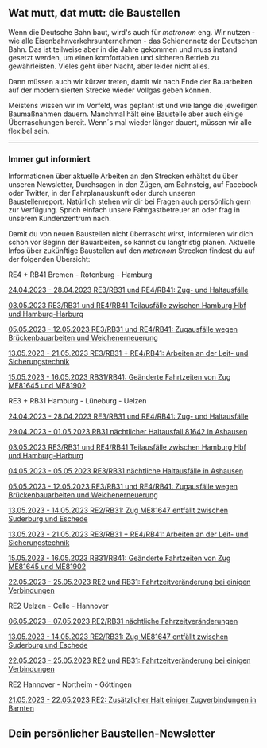 Wat mutt, dat mutt: die Baustellen
----------

Wenn die Deutsche Bahn baut, wird's auch für *metronom* eng.
Wir nutzen - wie alle Eisenbahnverkehrsunternehmen - das Schienennetz der Deutschen Bahn. Das ist teilweise aber in die Jahre gekommen und muss instand gesetzt werden, um einen komfortablen und sicheren Betrieb zu gewährleisten. Vieles geht über Nacht, aber leider nicht alles.

Dann müssen auch wir kürzer treten, damit wir nach Ende der Bauarbeiten auf der modernisierten Strecke wieder Vollgas geben können.

Meistens wissen wir im Vorfeld, was geplant ist und wie lange die jeweiligen Baumaßnahmen dauern. Manchmal hält eine Baustelle aber auch einige Überraschungen bereit. Wenn´s mal wieder länger dauert, müssen wir alle flexibel sein.

---

### Immer gut informiert ###

Informationen über aktuelle Arbeiten an den Strecken erhältst du über unseren Newsletter, Durchsagen in den Zügen, am Bahnsteig, auf Facebook oder Twitter, in der Fahrplanauskunft oder durch unseren Baustellenreport. Natürlich stehen wir dir bei Fragen auch persönlich gern zur Verfügung. Sprich einfach unsere Fahrgastbetreuer an oder frag in unserem Kundenzentrum nach.

Damit du von neuen Baustellen nicht überrascht wirst, informieren wir dich schon vor Beginn der Bauarbeiten, so kannst du langfristig planen. Aktuelle Infos über zukünftige Baustellen auf den *metronom* Strecken findest du auf der folgenden Übersicht:

RE4 + RB41 Bremen - Rotenburg - Hamburg

[24.04.2023 - 28.04.2023 RE3/RB31 und RE4/RB41: Zug- und Haltausfälle](https://www.der-metronom.de/baustellen/re3-rb31-und-re4-rb41-zug-und-haltausfaelle/)

[03.05.2023 RE3/RB31 und RE4/RB41 Teilausfälle zwischen Hamburg Hbf und Hamburg-Harburg](https://www.der-metronom.de/baustellen/re3-rb31-und-re4-rb41-teilausfaelle-zwischen-hamburg-hbf-und-hamburg-harburg/)

[05.05.2023 - 12.05.2023 RE3/RB31 und RE4/RB41: Zugausfälle wegen Brückenbauarbeiten und Weichenerneuerung](https://www.der-metronom.de/baustellen/re3-rb31-und-re4-rb41-zugausfaelle-wegen-brueckenbauarbeiten-und-weichenerneuerung/)

[13.05.2023 - 21.05.2023 RE3/RB31 + RE4/RB41: Arbeiten an der Leit- und Sicherungstechnik](https://www.der-metronom.de/baustellen/re3-rb31-re4-rb41-arbeiten-an-der-leit-und-sicherungstechnik/)

[15.05.2023 - 16.05.2023 RB31/RB41: Geänderte Fahrtzeiten von Zug ME81645 und ME81902](https://www.der-metronom.de/baustellen/rb31-rb41-geaenderte-fahrtzeiten-von-zug-me81645-und-me81902/)

RE3 + RB31 Hamburg - Lüneburg - Uelzen

[24.04.2023 - 28.04.2023 RE3/RB31 und RE4/RB41: Zug- und Haltausfälle](https://www.der-metronom.de/baustellen/re3-rb31-und-re4-rb41-zug-und-haltausfaelle/)

[29.04.2023 - 01.05.2023 RB31 nächtlicher Haltausfall 81642 in Ashausen](https://www.der-metronom.de/baustellen/rb31-naechtlicher-haltausfall-81642-in-ashausen/)

[03.05.2023 RE3/RB31 und RE4/RB41 Teilausfälle zwischen Hamburg Hbf und Hamburg-Harburg](https://www.der-metronom.de/baustellen/re3-rb31-und-re4-rb41-teilausfaelle-zwischen-hamburg-hbf-und-hamburg-harburg/)

[04.05.2023 - 05.05.2023 RE3/RB31 nächtliche Haltausfälle in Ashausen](https://www.der-metronom.de/baustellen/re3-rb31-naechtliche-haltausfaelle-in-ashausen/)

[05.05.2023 - 12.05.2023 RE3/RB31 und RE4/RB41: Zugausfälle wegen Brückenbauarbeiten und Weichenerneuerung](https://www.der-metronom.de/baustellen/re3-rb31-und-re4-rb41-zugausfaelle-wegen-brueckenbauarbeiten-und-weichenerneuerung/)

[13.05.2023 - 14.05.2023 RE2/RB31: Zug ME81647 entfällt zwischen Suderburg und Eschede](https://www.der-metronom.de/baustellen/re2-rb31-zug-me81647-entfaellt-zwischen-suderburg-und-eschede/)

[13.05.2023 - 21.05.2023 RE3/RB31 + RE4/RB41: Arbeiten an der Leit- und Sicherungstechnik](https://www.der-metronom.de/baustellen/re3-rb31-re4-rb41-arbeiten-an-der-leit-und-sicherungstechnik/)

[15.05.2023 - 16.05.2023 RB31/RB41: Geänderte Fahrtzeiten von Zug ME81645 und ME81902](https://www.der-metronom.de/baustellen/rb31-rb41-geaenderte-fahrtzeiten-von-zug-me81645-und-me81902/)

[22.05.2023 - 25.05.2023 RE2 und RB31: Fahrtzeitveränderung bei einigen Verbindungen](https://www.der-metronom.de/baustellen/re2-und-rb31-fahrtzeitveraenderung-bei-einigen-verbindungen/)

RE2 Uelzen - Celle - Hannover

[06.05.2023 - 07.05.2023 RE2/RB31 nächtliche Fahrzeitveränderungen](https://www.der-metronom.de/baustellen/re2-rb31-naechtliche-fahrzeitveraenderungen/)

[13.05.2023 - 14.05.2023 RE2/RB31: Zug ME81647 entfällt zwischen Suderburg und Eschede](https://www.der-metronom.de/baustellen/re2-rb31-zug-me81647-entfaellt-zwischen-suderburg-und-eschede/)

[22.05.2023 - 25.05.2023 RE2 und RB31: Fahrtzeitveränderung bei einigen Verbindungen](https://www.der-metronom.de/baustellen/re2-und-rb31-fahrtzeitveraenderung-bei-einigen-verbindungen/)

RE2 Hannover - Northeim - Göttingen

[21.05.2023 - 22.05.2023 RE2: Zusätzlicher Halt einiger Zugverbindungen in Barnten](https://www.der-metronom.de/baustellen/re2-zusaetzlicher-halt-einiger-zugverbindungen-in-barnten/)

Dein persönlicher Baustellen-Newsletter
----------
